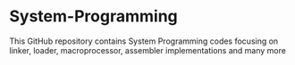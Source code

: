 # System-Programming
This GitHub repository contains System Programming codes focusing on linker, loader, macroprocessor, assembler implementations and many more
